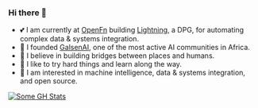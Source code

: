 ### Hi there 👋

- 💕  I am currently at [OpenFn](https://github.com/OpenFn) building [Lightning](https://github.com/OpenFn/Lightning), a DPG, for automating complex data & systems integration.
- 🦄  I founded [GalsenAI](https://github.com/Galsenaicommunity/), one of the most active AI communities in Africa.
- 🌁  I believe in building bridges between places and humans.
- 🏃  I like to try hard things and learn along the way.
- 💬  I am interested in machine intelligence, data & systems integration, and open source.

[![Some GH Stats](https://github-readme-stats.vercel.app/api?username=elias-ba&show_icons=true&count_private=true&line_height=30&theme=transparent&card_width=1000&hide_border=true)](https://github.com/anuraghazra/github-readme-stats)
